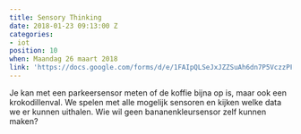 ```yaml
---
title: Sensory Thinking
date: 2018-01-23 09:13:00 Z
categories:
- iot
position: 10
when: Maandag 26 maart 2018
link: 'https://docs.google.com/forms/d/e/1FAIpQLSeJxJZZSuAh6dn7P5VczzPFI6YVX3b4JVMMowHkhJvCYTtXKg/viewform?usp=sf_link '
---
```


Je kan met een parkeersensor meten of de koffie bijna op is, maar ook een krokodillenval. We spelen met alle mogelijk sensoren en kijken welke data we er kunnen uithalen. Wie wil geen bananenkleursensor zelf kunnen maken?
